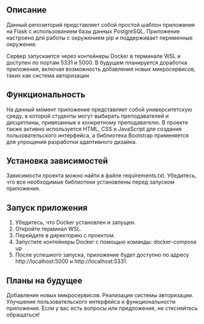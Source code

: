 ## Описание
Данный репозиторий представляет собой простой шаблон приложения на Flask с использованием базы данных PostgreSQL. Приложение настроено для работы с окружением pip и поддерживает переменные окружения.

Сервер запускается через контейнеры Docker в терминале WSL и доступен по портам 5331 и 5000. В будущем планируется доработка приложения, включая возможность добавления новых микросервисов, таких как система авторизации.

## Функциональность
На данный момент приложение представляет собой университетскую среду, в которой студенты могут выбирать преподавателей и дисциплины, привязанные к конкретному преподавателю. В проекте также активно используется HTML, CSS и JavaScript для создания пользовательского интерфейса, а библиотека Bootstrap применяется для упрощения разработки адаптивного дизайна.

## Установка зависимостей
Зависимости проекта можно найти в файле requirements.txt. Убедитесь, что все необходимые библиотеки установлены перед запуском приложения.

## Запуск приложения
1. Убедитесь, что Docker установлен и запущен.
2. Откройте терминал WSL.
3. Перейдите в директорию с проектом.
4. Запустите контейнеры Docker с помощью команды: docker-compose up
5. После успешного запуска, приложение будет доступно по адресу http://localhost:5000 и http://localhost:5331.

## Планы на будущее
Добавление новых микросервисов.
Реализация системы авторизации.
Улучшение пользовательского интерфейса и функциональности приложения.
Если у вас есть вопросы или предложения, не стесняйтесь обращаться!